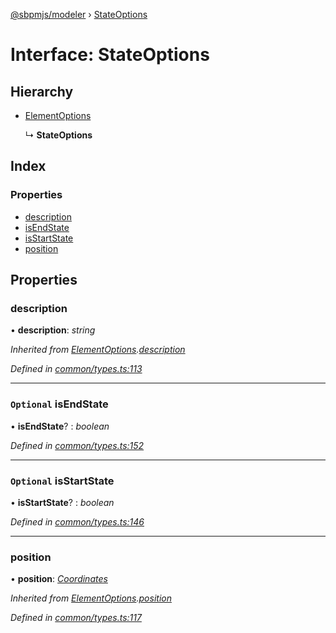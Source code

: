 [@sbpmjs/modeler](../README.md) › [StateOptions](stateoptions.md)

# Interface: StateOptions

## Hierarchy

* [ElementOptions](elementoptions.md)

  ↳ **StateOptions**

## Index

### Properties

* [description](stateoptions.md#description)
* [isEndState](stateoptions.md#optional-isendstate)
* [isStartState](stateoptions.md#optional-isstartstate)
* [position](stateoptions.md#position)

## Properties

###  description

• **description**: *string*

*Inherited from [ElementOptions](elementoptions.md).[description](elementoptions.md#description)*

*Defined in [common/types.ts:113](https://github.com/mkolodiy/sbpmjs/blob/51ad125/packages/sbpm-modeler/lib/common/types.ts#L113)*

___

### `Optional` isEndState

• **isEndState**? : *boolean*

*Defined in [common/types.ts:152](https://github.com/mkolodiy/sbpmjs/blob/51ad125/packages/sbpm-modeler/lib/common/types.ts#L152)*

___

### `Optional` isStartState

• **isStartState**? : *boolean*

*Defined in [common/types.ts:146](https://github.com/mkolodiy/sbpmjs/blob/51ad125/packages/sbpm-modeler/lib/common/types.ts#L146)*

___

###  position

• **position**: *[Coordinates](coordinates.md)*

*Inherited from [ElementOptions](elementoptions.md).[position](elementoptions.md#position)*

*Defined in [common/types.ts:117](https://github.com/mkolodiy/sbpmjs/blob/51ad125/packages/sbpm-modeler/lib/common/types.ts#L117)*
